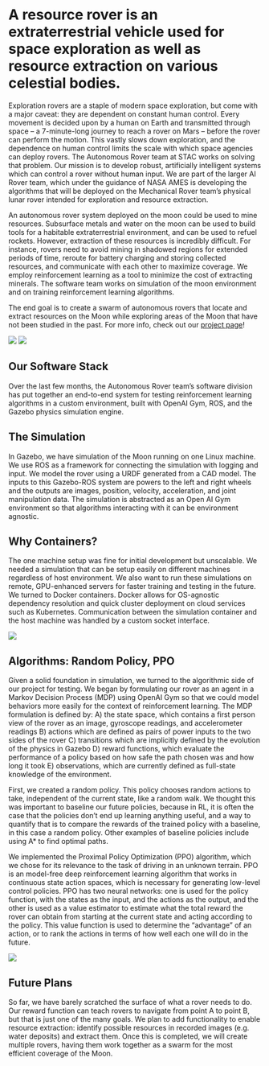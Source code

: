 # A resource rover is an extraterrestrial vehicle used for space exploration as well as resource extraction on various celestial bodies.

Exploration rovers are a staple of modern space exploration, but come with a major caveat: they are dependent on constant human control.  Every movement is decided upon by a human on Earth and transmitted through space – a 7-minute-long journey to reach a rover on Mars – before the rover can perform the motion.  This vastly slows down exploration, and the dependence on human control limits the scale with which space agencies can deploy rovers.  The Autonomous Rover team at STAC works on solving that problem.  Our mission is to develop robust, artificially intelligent systems which can control a rover without human input.  We are part of the larger AI Rover team, which under the guidance of NASA AMES is developing the algorithms that will be deployed on the Mechanical Rover team’s physical lunar rover intended for exploration and resource extraction.

 An autonomous rover system deployed on the moon could be used to mine resources. Subsurface metals and water on the moon can be used to build tools for a habitable extraterrestrial environment, and can be used to refuel rockets. However, extraction of these resources is incredibly difficult. For instance, rovers need to avoid mining in shadowed regions for extended periods of time, reroute for battery charging and storing collected resources, and communicate with each other to maximize coverage. We employ reinforcement learning as a tool to minimize the cost of extracting minerals. The software team works on simulation of the moon environment and on training reinforcement learning algorithms.

The end goal is to create a swarm of autonomous rovers that locate and extract resources on the Moon while exploring areas of the Moon that have not been studied in the past. For more info, check out our [project page](https://stac.berkeley.edu/project/rover)!

![](img/projects/rover/sim.png)
![](img/projects/rover/rover_images.png)

## Our Software Stack
Over the last few months, the Autonomous Rover team’s software division has put together an end-to-end system for testing reinforcement learning algorithms in a custom environment, built with OpenAI Gym, ROS, and the Gazebo physics simulation engine.

## The Simulation
In Gazebo, we have simulation of the Moon running on one Linux machine. We use ROS as a framework for connecting the simulation with logging and input. We model the rover using a URDF generated from a CAD model. The inputs to this Gazebo-ROS system are powers to the left and right wheels and the outputs are images, position, velocity, acceleration, and joint manipulation data. The simulation is abstracted as an Open AI Gym environment so that algorithms interacting with it can be environment agnostic.

## Why Containers?
The one machine setup was fine for initial development but unscalable. We needed a simulation that can be setup easily on different machines regardless of host environment. We also want to run these simulations on remote, GPU-enhanced servers for faster training and testing in the future. We turned to Docker containers. Docker allows for OS-agnostic dependency resolution and quick cluster deployment on cloud services such as Kubernetes. Communication between the simulation container and the host machine was handled by a custom socket interface.

![](img/projects/rover/docker_compose.png)

## Algorithms: Random Policy, PPO
Given a solid foundation in simulation, we turned to the algorithmic side of our project for testing. We began by formulating our rover as an agent in a Markov Decision Process (MDP) using OpenAI Gym so that we could model behaviors more easily for the context of reinforcement learning. The MDP formulation is defined by:
A) the state space, which contains a first person view of the rover as an image, gyroscope readings, and accelerometer readings
B) actions which are defined as pairs of power inputs to the two sides of the rover
C) transitions which are implicitly defined by the evolution of the physics in Gazebo
D) reward functions, which evaluate the performance of a policy based on how safe the path chosen was and how long it took
E) observations, which are currently defined as full-state knowledge of the environment.

First, we created a random policy. This policy chooses random actions to take, independent of the current state, like a random walk. We thought this was important to baseline our future policies, because in RL, it is often the case that the policies don’t end up learning anything useful, and a way to quantify that is to compare the rewards of the trained policy with a baseline, in this case a random policy. Other examples of baseline policies include using A* to find optimal paths.

We implemented the Proximal Policy Optimization (PPO) algorithm, which we chose for its relevance to the task of driving in an unknown terrain. PPO is an model-free deep reinforcement learning algorithm that works in continuous state action spaces, which is necessary for generating low-level control policies. PPO has two neural networks: one is used for the policy function, with the states as the input, and the actions as the output, and the other is used as a value estimator to estimate what the total reward the rover can obtain from starting at the current state and acting according to the policy. This value function is used to determine the “advantage” of an action, or to rank the actions in terms of how well each one will do in the future.

![](img/projects/rover/algorithm.png)

## Future Plans
So far, we have barely scratched the surface of what a rover needs to do. Our reward function can teach rovers to navigate from point A to point B, but that is just one of the many goals. We plan to add functionality to enable resource extraction: identify possible resources in recorded images (e.g. water deposits) and extract them. Once this is completed, we will create multiple rovers, having them work together as a swarm for the most efficient coverage of the Moon.
